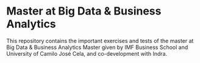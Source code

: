 # Master at Big Data & Business Analytics

This repository contains the important exercises and tests of the master 
at Big Data & Business Analytics Master given by IMF Business School and 
University of Camilo José Cela, and co-development with Indra.
